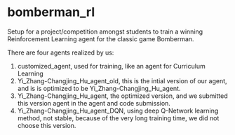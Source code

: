 # bomberman_rl
Setup for a project/competition amongst students to train a winning Reinforcement Learning agent for the classic game Bomberman.

There are four agents realized by us:
1. customized_agent, used for training, like an agent for Curriculum Learning
2. Yi_Zhang-Changjing_Hu_agent_old, this is the intial version of our agent, and is is optimized to be Yi_Zhang-Changjing_Hu_agent.
3. Yi_Zhang-Changjing_Hu_agent, the optimized version, and we submitted this version agent in the agent and code submission.
4. Yi_Zhang-Changjing_Hu_agent_DQN, using deep Q-Network learning method, not stable, because of the very long training time, we did not choose this version.
